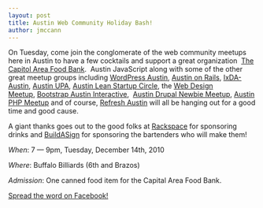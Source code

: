 ```yaml
---
layout: post
title: Austin Web Community Holiday Bash!
author: jmccann
---
```

On Tuesday, come join the conglomerate of the web community meetups here in Austin to have a few cocktails and support a great organization  [The Capitol Area Food Bank][1].  Austin JavaScript along with some of the other great meetup groups including [WordPress Austin](http://wpaustin.com/), [Austin on Rails](http://www.austinonrails.org/), [IxDA-Austin](http://ixdaaustin.ning.com/), [Austin UPA](http://www.austinupa.org/), [Austin Lean Startup Circle](http://www.meetup.com/Austin-Lean-Startup-Circle/), the [Web Design Meetup](http://www.meetup.com/Austin-Web-Design/), [Bootstrap Austin Interactive](http://www.bootstrapaustin.org/wiki/index.php/Interactive_Subgroup),  [Austin Drupal Newbie Meetup](http://www.meetup.com/Austin-Drupal-Newbies-Meetup/), [Austin PHP Meetup](http://www.meetup.com/austinphp/) and of course, [Refresh Austin](http://www.refreshaustin.org/) will all be hanging out for a good time and good cause.

A giant thanks goes out to the good folks at [Rackspace](http://www.rackspace.com/) for sponsoring drinks and [BuildASign](http://www.buildasign.com/) for sponsoring the bartenders who will make them!

*When*: 7 — 9pm, Tuesday, December 14th, 2010

*Where*: Buffalo Billiards (6th and Brazos)

*Admission*: One canned food item for the Capital Area Food Bank.

[Spread the word on Facebook!](http://on.fb.me/AustinWebBash)

 [1]: http://www.capitalareafoodbank.org/
